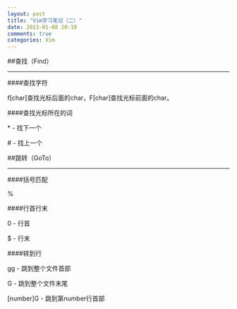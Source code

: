 ```yaml
---
layout: post
title: "Vim学习笔记（二）"
date: 2013-01-08 20:10
comments: true
categories: Vim 
---
```


##查找（Find）

---

####查找字符

f[char]查找光标后面的char，F[char]查找光标前面的char。

####查找光标所在的词

\* - 找下一个

\# - 找上一个

##跳转（GoTo）

---

####括号匹配

%

####行首行末

0 - 行首

$ - 行末

####转到行

gg - 跳到整个文件首部

G  - 跳到整个文件末尾

[number]G - 跳到第number行首部


